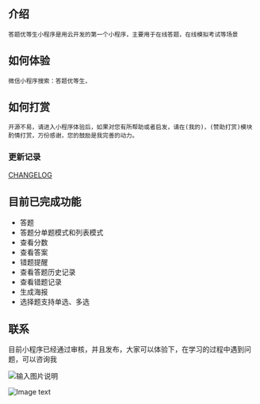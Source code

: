 

## 介绍
    答题优等生小程序是用云开发的第一个小程序，主要用于在线答题，在线模拟考试等场景

## 如何体验

    微信小程序搜索：答题优等生，
    

## 如何打赏

    开源不易，请进入小程序体验后，如果对您有所帮助或者启发，请在(我的)，(赞助打赏)模块酌情打赏，万份感谢，您的鼓励是我完善的动力。

### 更新记录

[CHANGELOG](./CHANGELOG.md)


## 目前已完成功能
+ 答题
+ 答题分单题模式和列表模式
+ 查看分数
+ 查看答案
+ 错题提醒
+ 查看答题历史记录
+ 查看错题记录
+ 生成海报
+ 选择题支持单选、多选

## 联系

目前小程序已经通过审核，并且发布，大家可以体验下，在学习的过程中遇到问题，可以咨询我


![输入图片说明](https://images.gitee.com/uploads/images/2020/0726/161524_56919255_1947212.jpeg "微信图片_20200726160114_副本.jpg")

![Image text]( http://file.xiaomutong.com.cn/20200117gh_5b33c462da7b_258.jpg)




